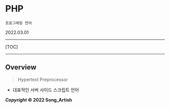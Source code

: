 # PHP

```
프로그래밍 언어
```

2022.03.01

---

[TOC]

---



## Overview

> Hypertext Preprocessor

- 대표적인 서버 사이드 스크립트 언어



***Copyright* © 2022 Song_Artish**
